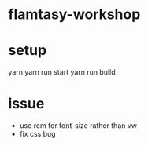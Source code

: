 flamtasy-workshop
=================

# setup
yarn
yarn run start
yarn run build

# issue
* use rem for font-size rather than vw
* fix css bug
